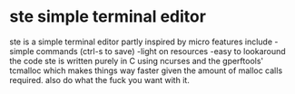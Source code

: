 # ste simple terminal editor
ste is a simple terminal editor partly inspired by micro features include
	-simple commands (ctrl-s to save)
	-light on resources
	-easy to lookaround the code
ste is written purely in C using ncurses and the gperftools' tcmalloc which makes things way faster given the amount of malloc calls required.
also do what the fuck you want with it.
